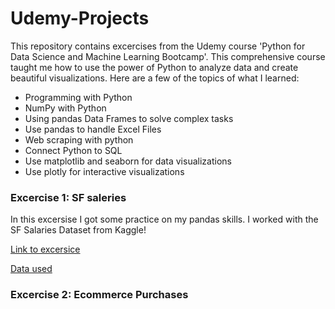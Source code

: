 # Udemy-Projects
This repository contains excercises from the Udemy course 'Python for Data Science and Machine Learning Bootcamp'.
This comprehensive course taught me how to use the power of Python to analyze data and create beautiful visualizations. 
Here are a few of the topics of what I learned:

- Programming with Python
- NumPy with Python
- Using pandas Data Frames to solve complex tasks
- Use pandas to handle Excel Files
- Web scraping with python
- Connect Python to SQL
- Use matplotlib and seaborn for data visualizations
- Use plotly for interactive visualizations

### Excercise 1: SF saleries
In this excersise I got some practice on my pandas skills. I worked with the SF Salaries Dataset from Kaggle!

[Link to excersice](https://github.com/NickZward/Udemy-Projects/blob/master/SF%20Salaries%20Exercise.ipynb)

[Data used](https://www.kaggle.com/kaggle/sf-salaries)

### Excercise 2: Ecommerce Purchases
